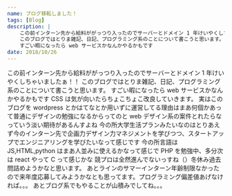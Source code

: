 ```yaml
---
name: ブログ移転しました！
tags: [Blog]
description: |
    この前インターン先から給料ががっつり入ったのでサーバーとドメイン 1 年けいやくしちゃいましたぁ！！
    このブログではとりま雑記、日記、プログラミング系のことについて書こうと思います。
    すごい暇になったら web サービスかなんかやるかもです
date: 2018/10/26
---
```


この前インターン先から給料ががっつり入ったのでサーバーとドメイン 1 年けいやくしちゃいましたぁ！！
このブログではとりま雑記、日記、プログラミング系のことについて書こうと思います。
すごい暇になったら web サービスかなんかやるかもです
CSS は気が向いたらちょこちょこ改良していきます。
実はこのブログを wordpress とかはてなとか用いずに運営してる理由はまあ何個かあって普通にデザインの勉強になるからってのと web デザイン系の案件とれたらなっていう淡い期待があるんすよね
今の所大学生活プランみたいなのはとりあえず今のインターン先で企画力デザイン力マネジメントを学びつつ、スタートアップでエンジニアリングを学びたいなって感じです
今の所言語は JS,HTML,python はまあ人並みに使えるかなって感じで PHP を勉強中、多分次は react やって C って感じかな
競プロは全然進んでないっすね（）冬休み過去問詰めようかなと思います。
あとラインのサマーインターン年齢制限なかったので来年度応募してみようかなとも思ってます。プログラミング偏差値あげなければ。。。
あとブログ系でもやることが山積みでしてね。。。